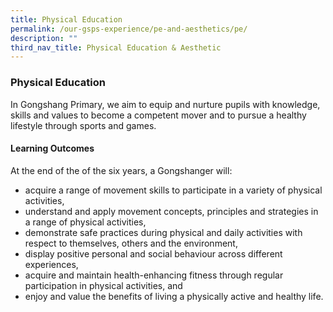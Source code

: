 ```yaml
---
title: Physical Education
permalink: /our-gsps-experience/pe-and-aesthetics/pe/
description: ""
third_nav_title: Physical Education & Aesthetic
---
```

### **Physical Education**
In Gongshang Primary, we aim to equip and nurture pupils with knowledge, skills and values to become a competent mover and to pursue a healthy lifestyle through sports and games.

#### **Learning Outcomes**
At the end of the of the six years, a Gongshanger will: 

* acquire a range of movement skills to participate in a variety of physical activities, 
* understand and apply movement concepts, principles and strategies in a range of physical activities,
* demonstrate safe practices during physical and daily activities with respect to themselves, others and the environment,
* display positive personal and social behaviour across different experiences, 
* acquire and maintain health-enhancing fitness through regular participation in physical activities, and
* enjoy and value the benefits of living a physically active and healthy life.
